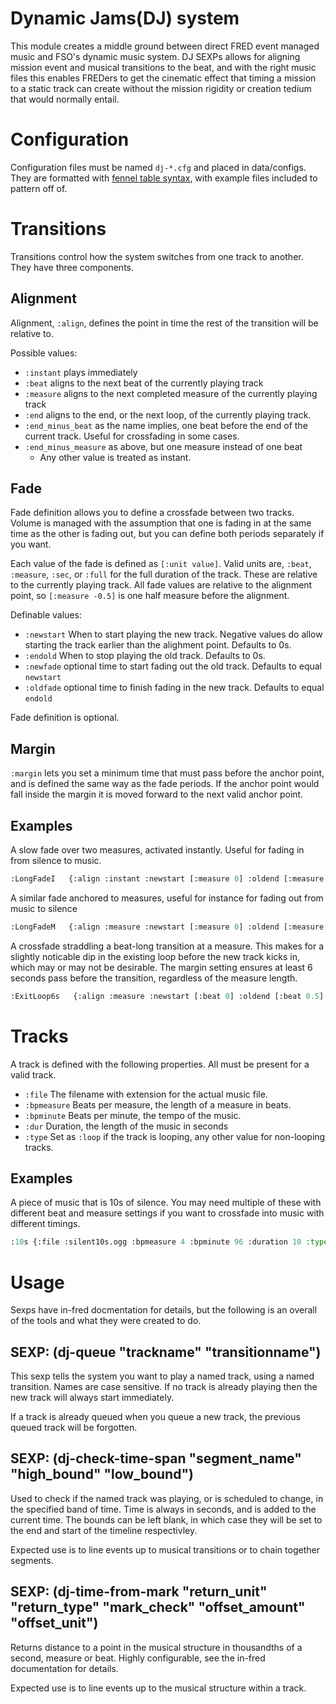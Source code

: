 # Dynamic Jams(DJ) system

This module creates a middle ground between direct FRED event managed music and FSO's dynamic music system. DJ SEXPs allows for aligning mission event and musical transitions to the beat, and with the right music files this enables FREDers to get the cinematic effect that timing a mission to a static track can create without the mission rigidity or creation tedium that would normally entail.

# Configuration

Configuration files must be named `dj-*.cfg` and placed in data/configs. They are formatted with [fennel table syntax](https://fennel-lang.org/tutorial#tables), with example files included to pattern off of.

# Transitions

Transitions control how the system switches from one track to another. They have three components.

## Alignment

Alignment, `:align`, defines the point in time the rest of the transition will be relative to.

Possible values:
* `:instant` plays immediately
* `:beat` aligns to the next beat of the currently playing track
* `:measure` aligns to the next completed measure of the currently playing track
* `:end` aligns to the end, or the next loop, of the currently playing track.
* `:end_minus_beat` as the name implies, one beat before the end of the current track. Useful for crossfading in some cases.
* `:end_minus_measure` as above, but one measure instead of one beat
   * Any other value is treated as instant.

## Fade
Fade definition allows you to define a crossfade between two tracks. Volume is managed with the assumption that one is fading in at the same time as the other is fading out, but you can define both periods separately if you want.

Each value of the fade is defined as `[:unit value]`. Valid units are, `:beat`,  `:measure`, `:sec`, or `:full` for the full duration of the track. These are relative to the currently playing track. All fade values are relative to the alignment point, so `[:measure -0.5]` is one half measure before the alignment.

Definable values:
* `:newstart` When to start playing the new track. Negative values do allow starting the track earlier than the alighment point. Defaults to 0s.
* `:endold` When to stop playing the old track. Defaults to 0s.
* `:newfade` optional time to start fading out the old track. Defaults to equal `newstart`
* `:oldfade` optional time to finish fading in the new track. Defaults to equal `endold`

Fade definition is optional.

## Margin
`:margin` lets you set a minimum time that must pass before the anchor point, and is defined the same way as the fade periods. If the anchor point would fall inside the margin it is moved forward to the next valid anchor point.

## Examples

A slow fade over two measures, activated instantly. Useful for fading in from silence to music.
```lisp
:LongFadeI   {:align :instant :newstart [:measure 0] :oldend [:measure 2]}
```

A similar fade anchored to measures, useful for instance for fading out from music to silence 
```lisp
:LongFadeM   {:align :measure :newstart [:measure 0] :oldend [:measure 2]}
```

A crossfade straddling a beat-long transition at a measure. This makes for a slightly noticable dip in the existing loop before the new track kicks in, which may or may not be desirable. The margin setting ensures at least 6 seconds pass before the transition, regardless of the measure length.
```lisp
:ExitLoop6s   {:align :measure :newstart [:beat 0] :oldend [:beat 0.5] :newfade [:beat -0.5] :oldfade [:beat 0.5] :margin [:sec 6]}
```
# Tracks

A track is defined with the following properties. All must be present for a valid track.

* `:file` The filename with extension for the actual music file.
* `:bpmeasure` Beats per measure, the length of a measure in beats.
* `:bpminute` Beats per minute, the tempo of the music.
* `:dur` Duration, the length of the music in seconds
* `:type` Set as `:loop` if the track is looping, any other value for non-looping tracks.

## Examples

A piece of music that is 10s of silence. You may need multiple of these with different beat and measure settings if you want to crossfade into music with different timings.
```lisp
:10s {:file :silent10s.ogg :bpmeasure 4 :bpminute 96 :duration 10 :type :loop}
```

# Usage
Sexps have in-fred docmentation for details, but the following is an overall of the tools and what they were created to do.

## SEXP: (dj-queue "trackname" "transitionname")

This sexp tells the system you want to play a named track, using a named transition. Names are case sensitive. If no track is already playing then the new track will always start immediately.

If a track is already queued when you queue a new track, the previous queued track will be forgotten.

## SEXP: (dj-check-time-span "segment_name" "high_bound" "low_bound")

Used to check if the named track was playing, or is scheduled to change, in the specified band of time. Time is always in seconds, and is added to the current time. The bounds can be left blank, in which case they will be set to the end and start of the timeline respectivley.

Expected use is to line events up to musical transitions or to chain together segments.

## SEXP: (dj-time-from-mark "return_unit" "return_type" "mark_check" "offset_amount" "offset_unit")

Returns distance to a point in the musical structure in thousandths of a second, measure or beat. Highly configurable, see the in-fred documentation for details.

Expected use is to line events up to the musical structure within a track.